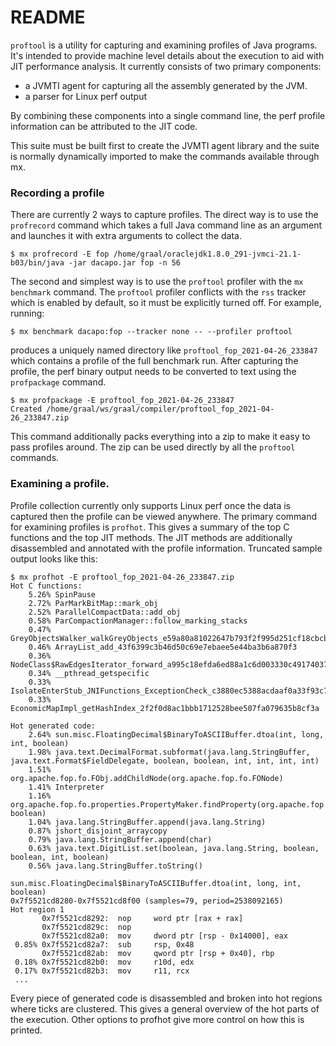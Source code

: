 # README #

`proftool` is a utility for capturing and examining profiles of Java
programs.  It's intended to provide machine level details about the execution to
aid with JIT performance analysis.  It currently consists of two primary components:

* a JVMTI agent for capturing all the assembly generated by the JVM.
* a parser for Linux perf output

By combining these components into a single command line, the perf
profile information can be attributed to the JIT code.

This suite must be built first to create the JVMTI agent library and the suite is normally dynamically
imported to make the commands available through mx.

### Recording a profile

There are currently 2 ways to capture profiles.  The direct way is to use the `profrecord` command
which takes a full Java command line as an argument and launches it with extra arguments
to collect the data.

```
$ mx profrecord -E fop /home/graal/oraclejdk1.8.0_291-jvmci-21.1-b03/bin/java -jar dacapo.jar fop -n 56
```

The second and simplest way is to use the `proftool` profiler with the `mx benchmark` command.  The `proftool` profiler conflicts with the `rss` tracker which is enabled by default, so it must be explicitly turned off.  For example, running:

```
$ mx benchmark dacapo:fop --tracker none -- --profiler proftool
```

produces a uniquely named directory like `proftool_fop_2021-04-26_233847` which contains a profile of the full
benchmark run.  After capturing the profile, the perf binary output needs to be converted to text
using the `profpackage` command.

```
$ mx profpackage -E proftool_fop_2021-04-26_233847
Created /home/graal/ws/graal/compiler/proftool_fop_2021-04-26_233847.zip
```

This command additionally packs everything into a zip to make it easy to pass profiles around.
The zip can be used directly by all the `proftool` commands.

### Examining a profile.

Profile collection currently only supports Linux perf once the data is captured then the profile can
be viewed anywhere.  The primary command for examining profiles is `profhot`.  This gives a summary
of the top C functions and the top JIT methods.  The JIT methods are additionally disassembled and
annotated with the profile information.  Truncated sample output looks like this:

```
$ mx profhot -E proftool_fop_2021-04-26_233847.zip
Hot C functions:
    5.26% SpinPause
    2.72% ParMarkBitMap::mark_obj
    2.52% ParallelCompactData::add_obj
    0.58% ParCompactionManager::follow_marking_stacks
    0.47% GreyObjectsWalker_walkGreyObjects_e59a80a81022647b793f2f995d251cf18cbcbab4
    0.46% ArrayList_add_43f6399c3b46d50c69e7ebaee5e44ba3b6a870f3
    0.36% NodeClass$RawEdgesIterator_forward_a995c18efda6ed88a1c6d003330c491740373655
    0.34% __pthread_getspecific
    0.33% IsolateEnterStub_JNIFunctions_ExceptionCheck_c3880ec5388acdaaf0a33f93c718f75d394cf800_56464c7018196a101b3a4a0b8a60eff8ca309807
    0.33% EconomicMapImpl_getHashIndex_2f2f0d8ac1bbb1712528bee507fa079635b8cf3a

Hot generated code:
    2.64% sun.misc.FloatingDecimal$BinaryToASCIIBuffer.dtoa(int, long, int, boolean)
    1.98% java.text.DecimalFormat.subformat(java.lang.StringBuffer, java.text.Format$FieldDelegate, boolean, boolean, int, int, int, int)
    1.51% org.apache.fop.fo.FObj.addChildNode(org.apache.fop.fo.FONode)
    1.41% Interpreter
    1.16% org.apache.fop.fo.properties.PropertyMaker.findProperty(org.apache.fop.fo.PropertyList, boolean)
    1.04% java.lang.StringBuffer.append(java.lang.String)
    0.87% jshort_disjoint_arraycopy
    0.79% java.lang.StringBuffer.append(char)
    0.63% java.text.DigitList.set(boolean, java.lang.String, boolean, boolean, int, boolean)
    0.56% java.lang.StringBuffer.toString()

sun.misc.FloatingDecimal$BinaryToASCIIBuffer.dtoa(int, long, int, boolean)
0x7f5521cd8280-0x7f5521cd8f00 (samples=79, period=2538092165)
Hot region 1
       0x7f5521cd8292:  nop     word ptr [rax + rax]
       0x7f5521cd829c:  nop
       0x7f5521cd82a0:  mov     dword ptr [rsp - 0x14000], eax
 0.85% 0x7f5521cd82a7:  sub     rsp, 0x48
       0x7f5521cd82ab:  mov     qword ptr [rsp + 0x40], rbp
 0.18% 0x7f5521cd82b0:  mov     r10d, edx
 0.17% 0x7f5521cd82b3:  mov     r11, rcx
 ...
```

Every piece of generated code is disassembled and broken into hot regions where ticks are clustered.  This gives a general
overview of the hot parts of the execution.  Other options to profhot give more control on how this is printed.
